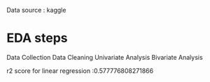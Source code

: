 Data source : kaggle
# EDA steps
Data Collection
Data Cleaning
Univariate Analysis
Bivariate Analysis

r2 score for linear regression :0.577776808271866
